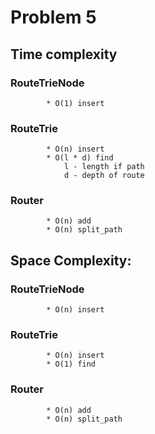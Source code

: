 # Problem 5

##    Time complexity

###       RouteTrieNode 
            * O(1) insert
###       RouteTrie
            * O(n) insert
            * O(l * d) find
                l - length if path
                d - depth of route
###       Router
            * O(n) add
            * O(n) split_path



##    Space Complexity: 

###        RouteTrieNode
            * O(n) insert
###       RouteTrie
            * O(n) insert
            * O(1) find
###       Router
            * O(n) add
            * O(n) split_path